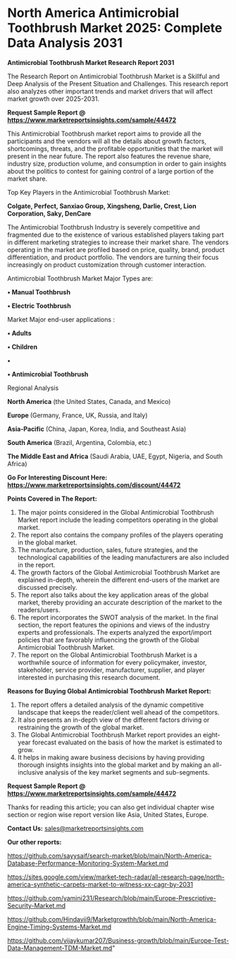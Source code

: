 # North America Antimicrobial Toothbrush Market 2025: Complete Data Analysis 2031

<strong>Antimicrobial Toothbrush Market Research Report 2031</strong>

The Research Report on Antimicrobial Toothbrush Market is a Skillful and Deep Analysis of the Present Situation and Challenges. This research report also analyzes other important trends and market drivers that will affect market growth over 2025-2031.

<strong>Request Sample Report @ <a href=https://www.marketreportsinsights.com/sample/44472>https://www.marketreportsinsights.com/sample/44472</a></strong>

This Antimicrobial Toothbrush market report aims to provide all the participants and the vendors will all the details about growth factors, shortcomings, threats, and the profitable opportunities that the market will present in the near future. The report also features the revenue share, industry size, production volume, and consumption in order to gain insights about the politics to contest for gaining control of a large portion of the market share.

Top Key Players in the Antimicrobial Toothbrush Market:

<strong>Colgate, Perfect, Sanxiao Group, Xingsheng, Darlie, Crest, Lion Corporation, Saky, DenCare</strong>

The Antimicrobial Toothbrush Industry is severely competitive and fragmented due to the existence of various established players taking part in different marketing strategies to increase their market share. The vendors operating in the market are profiled based on price, quality, brand, product differentiation, and product portfolio. The vendors are turning their focus increasingly on product customization through customer interaction.

Antimicrobial Toothbrush Market Major Types are:

<strong>•  Manual Toothbrush

•  Electric Toothbrush</strong>

Market Major end-user applications :

<strong>•  Adults

•  Children

•  

•  Antimicrobial Toothbrush</strong>

Regional Analysis

</u><strong><b>North America</b></strong> (the United States, Canada, and Mexico)

<strong><b>Europe </b></strong>(Germany, France, UK, Russia, and Italy)

<strong><b>Asia-Pacific</b></strong> (China, Japan, Korea, India, and Southeast Asia)

<strong><b>South America</b></strong> (Brazil, Argentina, Colombia, etc.)

<strong><b>The Middle East and Africa</b></strong> (Saudi Arabia, UAE, Egypt, Nigeria, and South Africa)

<strong>Go For Interesting Discount Here: <a href=https://www.marketreportsinsights.com/discount/44472>https://www.marketreportsinsights.com/discount/44472</a></strong>

<strong>Points Covered in The Report:</strong>
<ol>
  <li>The major points considered in the Global Antimicrobial Toothbrush Market report include the leading competitors operating in the global market.</li>
  <li>The report also contains the company profiles of the players operating in the global market.</li>
  <li>The manufacture, production, sales, future strategies, and the technological capabilities of the leading manufacturers are also included in the report.</li>
  <li>The growth factors of the Global Antimicrobial Toothbrush Market are explained in-depth, wherein the different end-users of the market are discussed precisely.</li>
  <li>The report also talks about the key application areas of the global market, thereby providing an accurate description of the market to the readers/users.</li>
  <li>The report incorporates the SWOT analysis of the market. In the final section, the report features the opinions and views of the industry experts and professionals. The experts analyzed the export/import policies that are favorably influencing the growth of the Global Antimicrobial Toothbrush Market.</li>
  <li>The report on the Global Antimicrobial Toothbrush Market is a worthwhile source of information for every policymaker, investor, stakeholder, service provider, manufacturer, supplier, and player interested in purchasing this research document.</li>
</ol>
<strong>Reasons for Buying Global Antimicrobial Toothbrush Market Report:</strong>

<ol>
  <li>The report offers a detailed analysis of the dynamic competitive landscape that keeps the reader/client well ahead of the competitors.</li>
  <li>It also presents an in-depth view of the different factors driving or restraining the growth of the global market.</li>
  <li>The Global Antimicrobial Toothbrush Market report provides an eight-year forecast evaluated on the basis of how the market is estimated to grow.</li>
  <li>It helps in making aware business decisions by having providing thorough insights insights into the global market and by making an all-inclusive analysis of the key market segments and sub-segments.</li>
</ol>
<strong>Request Sample Report @ <a href=https://www.marketreportsinsights.com/sample/44472>https://www.marketreportsinsights.com/sample/44472</a></strong>


Thanks for reading this article; you can also get individual chapter wise section or region wise report version like Asia, United States, Europe.

<strong>Contact Us:</strong>
sales@marketreportsinsights.com

<strong>Our other reports:</strong>

<a href=https://github.com/sayysaif/search-market/blob/main/North-America-Database-Performance-Monitoring-System-Market.md>https://github.com/sayysaif/search-market/blob/main/North-America-Database-Performance-Monitoring-System-Market.md</a>

<a href=https://sites.google.com/view/market-tech-radar/all-research-page/north-america-synthetic-carpets-market-to-witness-xx-cagr-by-2031>https://sites.google.com/view/market-tech-radar/all-research-page/north-america-synthetic-carpets-market-to-witness-xx-cagr-by-2031</a>

<a href=https://github.com/yamini231/Research/blob/main/Europe-Prescriptive-Security-Market.md>https://github.com/yamini231/Research/blob/main/Europe-Prescriptive-Security-Market.md</a>

<a href=https://github.com/Hindavii9/Marketgrowthh/blob/main/North-America-Engine-Timing-Systems-Market.md>https://github.com/Hindavii9/Marketgrowthh/blob/main/North-America-Engine-Timing-Systems-Market.md</a>

<a href=https://github.com/vijaykumar207/Business-growth/blob/main/Europe-Test-Data-Management-TDM-Market.md>https://github.com/vijaykumar207/Business-growth/blob/main/Europe-Test-Data-Management-TDM-Market.md</a>"
